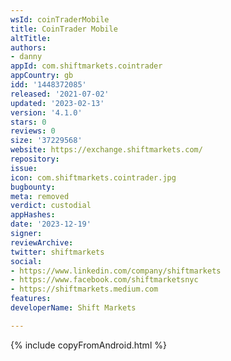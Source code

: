 ```yaml
---
wsId: coinTraderMobile
title: CoinTrader Mobile
altTitle: 
authors:
- danny
appId: com.shiftmarkets.cointrader
appCountry: gb
idd: '1448372085'
released: '2021-07-02'
updated: '2023-02-13'
version: '4.1.0'
stars: 0
reviews: 0
size: '37229568'
website: https://exchange.shiftmarkets.com/
repository: 
issue: 
icon: com.shiftmarkets.cointrader.jpg
bugbounty: 
meta: removed
verdict: custodial
appHashes: 
date: '2023-12-19'
signer: 
reviewArchive: 
twitter: shiftmarkets
social:
- https://www.linkedin.com/company/shiftmarkets
- https://www.facebook.com/shiftmarketsnyc
- https://shiftmarkets.medium.com
features: 
developerName: Shift Markets

---
```


{% include copyFromAndroid.html %}